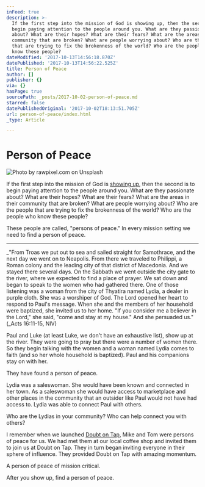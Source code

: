 ```yaml
---
inFeed: true
description: >-
  If the first step into the mission of God is showing up, then the second is to
  begin paying attention to the people around you. What are they passionate
  about? What are their hopes? What are their fears? What are the areas in their
  community that are broken? What are people worrying about? Who are the people
  that are trying to fix the brokenness of the world? Who are the people who
  know these people?
dateModified: '2017-10-13T14:56:18.870Z'
datePublished: '2017-10-13T14:56:22.525Z'
title: Person of Peace
author: []
publisher: {}
via: {}
hasPage: true
sourcePath: _posts/2017-10-02-person-of-peace.md
starred: false
datePublishedOriginal: '2017-10-02T18:13:51.705Z'
url: person-of-peace/index.html
_type: Article

---
```

# Person of Peace
![Photo by rawpixel.com on Unsplash](https://the-grid-user-content.s3-us-west-2.amazonaws.com/8b11d43e-9b1c-4ac0-9cd2-4c6c917a4b64.jpg)

If the first step into the mission of God is [showing up][0], then the second is to begin paying attention to the people around you. What are they passionate about? What are their hopes? What are their fears? What are the areas in their community that are broken? What are people worrying about? Who are the people that are trying to fix the brokenness of the world? Who are the people who know these people?

These people are called, "persons of peace." In every mission setting we need to find a person of peace. 

---

_"From Troas we put out to sea and sailed straight for Samothrace, and the next day we went on to Neapolis. From there we traveled to Philippi, a Roman colony and the leading city of that district of Macedonia. And we stayed there several days. On the Sabbath we went outside the city gate to the river, where we expected to find a place of prayer. We sat down and began to speak to the women who had gathered there. One of those listening was a woman from the city of Thyatira named Lydia, a dealer in purple cloth. She was a worshiper of God. The Lord opened her heart to respond to Paul's message. When she and the members of her household were baptized, she invited us to her home. "If you consider me a believer in the Lord," she said, "come and stay at my house." And she persuaded us." (_Acts 16:11-15, NIV)

Paul and Luke (at least Luke, we don't have an exhaustive list), show up at the river. They were going to pray but there were a number of women there. So they begin talking with the women and a woman named Lydia comes to faith (and so her whole household is baptized). Paul and his companions stay on with her. 

They have found a person of peace. 

Lydia was a saleswoman. She would have been known and connected in her town. As a saleswoman she would have access to marketplace and other places in the community that an outsider like Paul would not have had access to. Lydia was able to connect Paul with others. 

Who are the Lydias in your community? Who can help connect you with others?

I remember when we launched [Doubt on Tap][1], Mike and Tom were persons of peace for us. We had met them at our local coffee shop and invited them to join us at Doubt on Tap. They in turn began inviting everyone in their sphere of influence. They provided Doubt on Tap with amazing momentum. 

A person of peace of mission critical. 

After you show up, find a person of peace. 

[0]: http://danielmrose.com/show-up "Show Up"
[1]: http://facebook.com/doubtontap "Doubt On Tap"